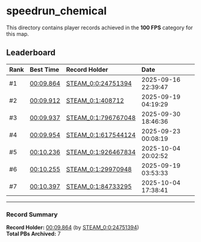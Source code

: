 # speedrun_chemical

This directory contains player records achieved in the **100 FPS** category for this map.

## Leaderboard

| Rank | Best Time | Record Holder | Date                |
| :--- | :-------- | :------------ | :------------------ |
| #1   | [00:09.864](./00009864_STEAM_0_0_24751394_20250916-223947.zip) | [STEAM_0:0:24751394](https://speedrun16.com/profile/STEAM_0:0:24751394)   | 2025-09-16 22:39:47 |
| #2   | [00:09.912](./00009912_STEAM_0_1_408712_20250919-041929.zip) | [STEAM_0:1:408712](https://speedrun16.com/profile/STEAM_0:1:408712)   | 2025-09-19 04:19:29 |
| #3   | [00:09.937](./00009937_STEAM_0_1_796767048_20250930-184636.zip) | [STEAM_0:1:796767048](https://speedrun16.com/profile/STEAM_0:1:796767048)   | 2025-09-30 18:46:36 |
| #4   | [00:09.954](./00009954_STEAM_0_1_617544124_20250923-000819.zip) | [STEAM_0:1:617544124](https://speedrun16.com/profile/STEAM_0:1:617544124)   | 2025-09-23 00:08:19 |
| #5   | [00:10.236](./00010236_STEAM_0_1_926467834_20251004-200252.zip) | [STEAM_0:1:926467834](https://speedrun16.com/profile/STEAM_0:1:926467834)   | 2025-10-04 20:02:52 |
| #6   | [00:10.255](./00010255_STEAM_0_1_29970948_20250919-035333.zip) | [STEAM_0:1:29970948](https://speedrun16.com/profile/STEAM_0:1:29970948)   | 2025-09-19 03:53:33 |
| #7   | [00:10.397](./00010397_STEAM_0_1_84733295_20251004-173841.zip) | [STEAM_0:1:84733295](https://speedrun16.com/profile/STEAM_0:1:84733295)   | 2025-10-04 17:38:41 |

---

### Record Summary
**Record Holder:** [00:09.864](./00009864_STEAM_0_0_24751394_20250916-223947.zip) (by [STEAM_0:0:24751394](https://speedrun16.com/profile/STEAM_0:0:24751394))  
**Total PBs Archived:** 7